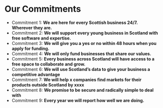 # Our Commitments
- Commitment 1:  **We are here for every Scottish business 24/7. Wherever they are.**
- Commitment 2: **We will support every young business in Scotland with free software and expertise.**
- Commitment 3: **We will give you a yes or no within 48 hours when you apply for funding.**
- Commitment 4: **We will only fund businesses that share our values.**
- Commitment 5: **Every business across Scotland will have access to a free space to collaborate and grow.**
- Commitment 6: **We will use Scotland’s data to give your business a competitive advantage**
- Commitment 7: **We will help x companies find markets for their products outside Scotland by xxxx**
- Commitment 8: **We promise to be secure and radically simple to deal with**
- Commitment 9: **Every year we will report how well we are doing.**
